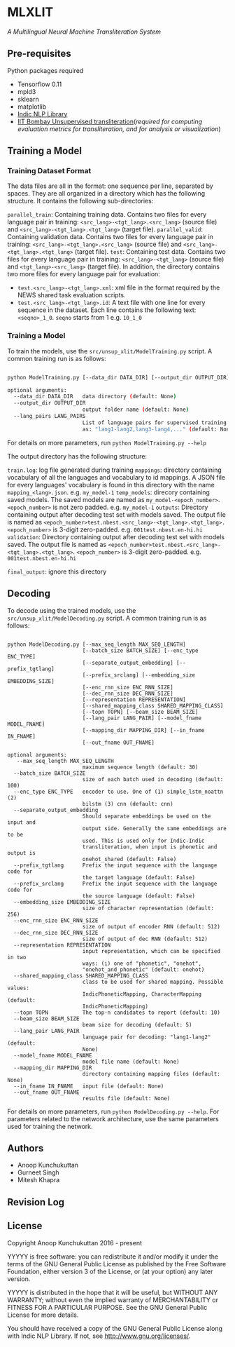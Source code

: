# MLXLIT

_A Multilingual Neural Machine Transliteration System_

## Pre-requisites

Python packages required

- Tensorflow 0.11
- mpld3
- sklearn
- matplotlib
- [Indic NLP Library](https://github.com/anoopkunchukuttan/indic_nlp_library)
- [IIT Bombay Unsupervised transliteration](https://github.com/anoopkunchukuttan/transliterator)(_required for computing evaluation metrics for transliteration, and for analysis or visualization_)

## Training a Model


### Training Dataset Format

The data files are all in the format: one sequence per line, separated by spaces. They are all organized in a directory which has the following structure. It contains the following sub-directories: 

`parallel_train`: Containing training data. Contains two files for every language pair in training: `<src_lang>-<tgt_lang>.<src_lang>` (source file) and `<src_lang>-<tgt_lang>.<tgt_lang>` (target file). 
`parallel_valid`: Containing validation data. Contains two files for every language pair in training: `<src_lang>-<tgt_lang>.<src_lang>` (source file) and `<src_lang>-<tgt_lang>.<tgt_lang>` (target file). 
`test`: Containing test data.  Contains two files for every language pair in training: `<src_lang>-<tgt_lang>` (source file) and `<tgt_lang>-<src_lang>` (target file). In addition, the directory contains two more files for every language pair for evaluation: 
  - `test.<src_lang>-<tgt_lang>.xml`: xml file in the format required by the NEWS shared task evaluation scripts.
  - `test.<src_lang>-<tgt_lang>.id`: A text file with one line for every sequence in the dataset. Each line contains the following text: `<seqno>_1_0`.  `seqno` starts from 1 e.g. `10_1_0`

### Training a Model 

To train the models, use the `src/unsup_xlit/ModelTraining.py` script. A common training run is as follows: 

```bash 

python ModelTraining.py [--data_dir DATA_DIR] [--output_dir OUTPUT_DIR] [--lang_pairs LANG_PAIRS]

optional arguments:
  --data_dir DATA_DIR   data directory (default: None)
  --output_dir OUTPUT_DIR
                        output folder name (default: None)
  --lang_pairs LANG_PAIRS
                        List of language pairs for supervised training given
                        as: "lang1-lang2,lang3-lang4,..." (default: None)
```

For details on more parameters, run `python ModelTraining.py --help`

The output directory has the following structure: 

`train.log`: log file generated during training 
`mappings`: directory containing vocabulary of all the languages and vocabulary to id mappings. A JSON file for every languages' vocabulary is found in this directory with the name `mapping_<lang>.json`. e.g. `my_model-1` 
`temp_models`: direcory containing saved models. The saved models are named as `my_model-<epoch_number>`. `<epoch_number>` is not zero padded. e.g. `my_model-1`
`outputs`: Directory containing output after decoding test set with models saved. The output file is named as `<epoch_number>test.nbest.<src_lang>-<tgt_lang>.<tgt_lang>. <epoch_number>` is 3-digit zero-padded. e.g. `001test.nbest.en-hi.hi`
`validation`: Directory containing output after decoding test set with models saved. The output file is named as `<epoch_number>test.nbest.<src_lang>-<tgt_lang>.<tgt_lang>`. `<epoch_number>` is 3-digit zero-padded. e.g. `001test.nbest.en-hi.hi`

`final_output`: ignore this directory

## Decoding 

To decode using the trained models, use the `src/unsup_xlit/ModelDecoding.py` script. A common training run is as follows: 

```

python ModelDecoding.py [--max_seq_length MAX_SEQ_LENGTH]
                        [--batch_size BATCH_SIZE] [--enc_type ENC_TYPE]
                        [--separate_output_embedding] [--prefix_tgtlang]
                        [--prefix_srclang] [--embedding_size EMBEDDING_SIZE]
                        [--enc_rnn_size ENC_RNN_SIZE]
                        [--dec_rnn_size DEC_RNN_SIZE]
                        [--representation REPRESENTATION]
                        [--shared_mapping_class SHARED_MAPPING_CLASS]
                        [--topn TOPN] [--beam_size BEAM_SIZE]
                        [--lang_pair LANG_PAIR] [--model_fname MODEL_FNAME]
                        [--mapping_dir MAPPING_DIR] [--in_fname IN_FNAME]
                        [--out_fname OUT_FNAME]

optional arguments:
   --max_seq_length MAX_SEQ_LENGTH
                        maximum sequence length (default: 30)
  --batch_size BATCH_SIZE
                        size of each batch used in decoding (default: 100)
  --enc_type ENC_TYPE   encoder to use. One of (1) simple_lstm_noattn (2)
                        bilstm (3) cnn (default: cnn)
  --separate_output_embedding
                        Should separate embeddings be used on the input and
                        output side. Generally the same embeddings are to be
                        used. This is used only for Indic-Indic
                        transliteration, when input is phonetic and output is
                        onehot_shared (default: False)
  --prefix_tgtlang      Prefix the input sequence with the language code for
                        the target language (default: False)
  --prefix_srclang      Prefix the input sequence with the language code for
                        the source language (default: False)
  --embedding_size EMBEDDING_SIZE
                        size of character representation (default: 256)
  --enc_rnn_size ENC_RNN_SIZE
                        size of output of encoder RNN (default: 512)
  --dec_rnn_size DEC_RNN_SIZE
                        size of output of dec RNN (default: 512)
  --representation REPRESENTATION
                        input representation, which can be specified in two
                        ways: (i) one of "phonetic", "onehot",
                        "onehot_and_phonetic" (default: onehot)
  --shared_mapping_class SHARED_MAPPING_CLASS
                        class to be used for shared mapping. Possible values:
                        IndicPhoneticMapping, CharacterMapping (default:
                        IndicPhoneticMapping)
  --topn TOPN           The top-n candidates to report (default: 10)
  --beam_size BEAM_SIZE
                        beam size for decoding (default: 5)
  --lang_pair LANG_PAIR
                        language pair for decoding: "lang1-lang2" (default:
                        None)
  --model_fname MODEL_FNAME
                        model file name (default: None)
  --mapping_dir MAPPING_DIR
                        directory containing mapping files (default: None)
  --in_fname IN_FNAME   input file (default: None)
  --out_fname OUT_FNAME
                        results file (default: None)

```

For details on more parameters, run `python ModelDecoding.py --help`. For parameters related to the network architecture, use the same parameters used for training the network. 


## Authors

- Anoop Kunchukuttan
- Gurneet Singh
- Mitesh Khapra 

## Revision Log 

## License

Copyright Anoop Kunchukuttan 2016 - present
 
YYYYY is free software: you can redistribute it and/or modify
it under the terms of the GNU General Public License as published by
the Free Software Foundation, either version 3 of the License, or
(at your option) any later version.

YYYYY is distributed in the hope that it will be useful, 
but WITHOUT ANY WARRANTY; without even the implied warranty of 
MERCHANTABILITY or FITNESS FOR A PARTICULAR PURPOSE.  See the 
GNU General Public License for more details. 

You should have received a copy of the GNU General Public License 
along with Indic NLP Library.  If not, see <http://www.gnu.org/licenses/>.




